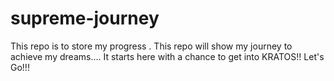 # supreme-journey
This repo is to store my progress .
This repo will show my journey to achieve my dreams.... It starts here with a chance to get into KRATOS!!
Let's Go!!!
